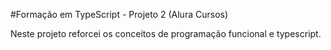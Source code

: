 #Formação em TypeScript - Projeto 2 (Alura Cursos)

Neste projeto reforcei os conceitos de programação funcional e typescript.
